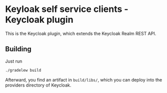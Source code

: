# Keyloak self service clients - Keycloak plugin

This is the Keycloak plugin, which extends the Keycloak Realm REST API.

## Building

Just run

```bash
./gradelew build
```

Afterward, you find an artifact in `build/libs/`, which you can deploy into the providers directory of Keycloak.
